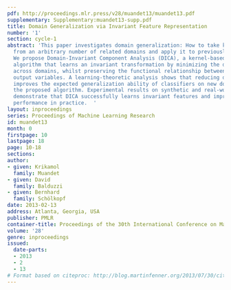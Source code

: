 ```yaml
---
pdf: http://proceedings.mlr.press/v28/muandet13/muandet13.pdf
supplementary: Supplementary:muandet13-supp.pdf
title: Domain Generalization via Invariant Feature Representation
number: '1'
section: cycle-1
abstract: 'This paper investigates domain generalization: How to take knowledge acquired
  from an arbitrary number of related domains and apply it to previously unseen domains?
  We propose Domain-Invariant Component Analysis (DICA), a kernel-based optimization
  algorithm that learns an invariant transformation by minimizing the dissimilarity
  across domains, whilst preserving the functional relationship between input and
  output variables. A learning-theoretic analysis shows that reducing dissimilarity
  improves the expected generalization ability of classifiers on new domains, motivating
  the proposed algorithm. Experimental results on synthetic and real-world datasets
  demonstrate that DICA successfully learns invariant features and improves classifier
  performance in practice.  '
layout: inproceedings
series: Proceedings of Machine Learning Research
id: muandet13
month: 0
firstpage: 10
lastpage: 18
page: 10-18
sections: 
author:
- given: Krikamol
  family: Muandet
- given: David
  family: Balduzzi
- given: Bernhard
  family: Schölkopf
date: 2013-02-13
address: Atlanta, Georgia, USA
publisher: PMLR
container-title: Proceedings of the 30th International Conference on Machine Learning
volume: '28'
genre: inproceedings
issued:
  date-parts:
  - 2013
  - 2
  - 13
# Format based on citeproc: http://blog.martinfenner.org/2013/07/30/citeproc-yaml-for-bibliographies/
---
```


